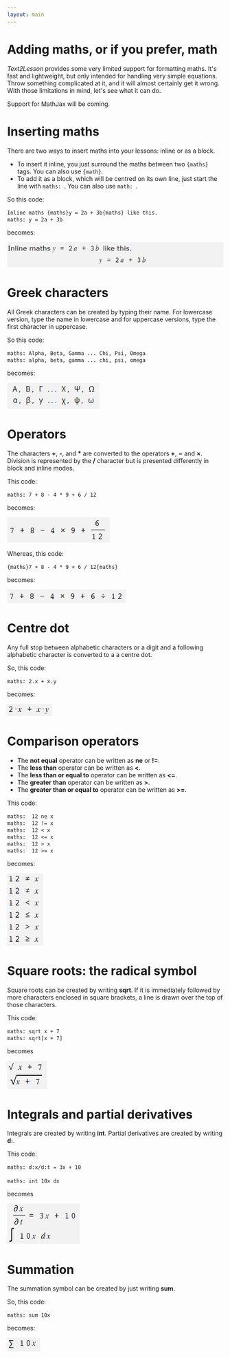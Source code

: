 ```yaml
---
layout: main
---
```


# Adding maths, or if you prefer, math

_Text2Lesson_ provides some very limited support for formatting maths. It's fast and lightweight, but only intended for handling very simple equations. Throw something complicated at
it, and it will almost certainly get it wrong. With those limitations in mind, let's
see what it can do.

Support for MathJax will be coming.

# Inserting maths

There are two ways to insert maths into your lessons: inline or as a block.

- To insert it inline, you just surround the maths between two `{maths}` tags. You can also use `{math}`.
- To add it as a block, which will be centred on its own line, just start the line with `maths: `. You can also use `math: `.

So this code:

```
Inline maths {maths}y = 2a + 3b{maths} like this.
maths: y = 2a + 3b
```

becomes:

![Image of inline and block equation](../images/maths-tags.png)

# Greek characters

All Greek characters can be created by typing their name. For lowercase version, type the name in lowercase and for uppercase versions, type the first character in uppercase.

So this code:

```
maths: Alpha, Beta, Gamma ... Chi, Psi, Omega
maths: alpha, beta, gamma ... chi, psi, omega
```

becomes:

![Image of Greek letters](../images/greek-letters.png)

# Operators

The characters **+**, **-**, and **\*** are converted to the operators **&plus;**, **&minus;** and **&times;**. Division is represented by the **/** character but is presented differently in block and inline modes.

This code:

```
maths: 7 + 8 - 4 * 9 + 6 / 12
```

becomes:

![Equation of 7 + 8 - 4 * 9 + 6 / 12 inline](../images/operators-block.png)

Whereas, this code:

```
{maths}7 + 8 - 4 * 9 + 6 / 12{maths}
```

becomes:

![Equation of 7 + 8 - 4 * 9 + 6 / 12 inline](../images/operators-inline.png)

# Centre dot

Any full stop between alphabetic characters or a digit and a following alphabetic character is converted to a a centre dot.

So, this code:

```
maths: 2.x + x.y
```

becomes:

![Equation showing centre dots](../images/centre-dot.png)

# Comparison operators

- The **not equal** operator can be written as **ne** or **!=**.
- The **less than** operator can be written as **<**.
- The **less than or equal to** operator can be written as **<=**.
- The **greater than** operator can be written as **>**.
- The **greater than or equal to** operator can be written as **>=**.

This code:

```
maths:  12 ne x
maths:  12 != x
maths:  12 < x
maths:  12 <= x
maths:  12 > x
maths:  12 >= x
```

becomes:

![Picture showing comparison operators](../images/comparison.png)

# Square roots: the radical symbol

Square roots can be created by writing **sqrt**. If it is immediately followed by more characters enclosed in square brackets, a line is drawn over the top of those characters.

This code:

```
maths: sqrt x + 7
maths: sqrt[x + 7]
```

becomes

![equations showing radical symbol](../images/radical.png)

# Integrals and partial derivatives

Integrals are created by writing **int**. Partial derivatives are created by writing **d:**.

This code:

```
maths: d:x/d:t = 3x + 10

maths: int 10x dx
```

becomes

![Equation showing partial derivatives and integral](../images/integral_partial.png)

# Summation

The summation symbol can be created by just writing **sum**.

So, this code:

```
maths: sum 10x
```

becomes:

![Equation showing summation symbol](../images/sum.png)
